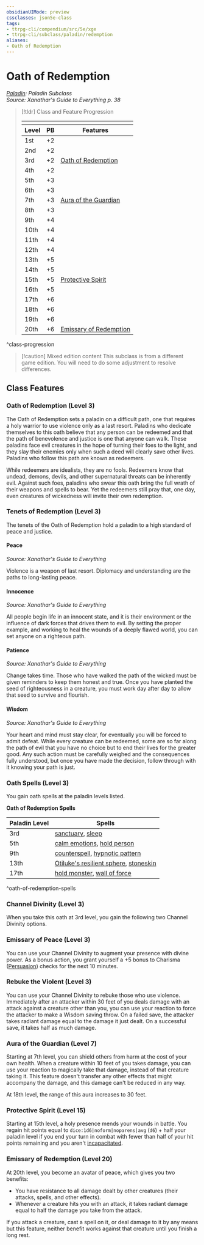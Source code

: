 ```yaml
---
obsidianUIMode: preview
cssclasses: json5e-class
tags:
- ttrpg-cli/compendium/src/5e/xge
- ttrpg-cli/subclass/paladin/redemption
aliases:
- Oath of Redemption
---
```

# Oath of Redemption
*[Paladin](./paladin-xphb.md): Paladin Subclass*  
*Source: Xanathar's Guide to Everything p. 38*  

> [!tldr] Class and Feature Progression
> 
> <table class="class-progression">
> <thead>
> <tr><th colspan='3'></th></tr>
> <tr class="class-progression"><th class"level">Level</th><th class"pb">PB</th><th class"feature">Features</th></tr>
> </thead><tbody>
> <tr class="class-progression"><td class"level">1st</td><td class"pb">+2</td><td class"feature"></td></tr>
> <tr class="class-progression"><td class"level">2nd</td><td class"pb">+2</td><td class"feature"></td></tr>
> <tr class="class-progression"><td class"level">3rd</td><td class"pb">+2</td><td class"feature"><a href='#Oath of Redemption (Level 3)' class='internal-link'>Oath of Redemption</a></td></tr>
> <tr class="class-progression"><td class"level">4th</td><td class"pb">+2</td><td class"feature"></td></tr>
> <tr class="class-progression"><td class"level">5th</td><td class"pb">+3</td><td class"feature"></td></tr>
> <tr class="class-progression"><td class"level">6th</td><td class"pb">+3</td><td class"feature"></td></tr>
> <tr class="class-progression"><td class"level">7th</td><td class"pb">+3</td><td class"feature"><a href='#Aura of the Guardian (Level 7)' class='internal-link'>Aura of the Guardian</a></td></tr>
> <tr class="class-progression"><td class"level">8th</td><td class"pb">+3</td><td class"feature"></td></tr>
> <tr class="class-progression"><td class"level">9th</td><td class"pb">+4</td><td class"feature"></td></tr>
> <tr class="class-progression"><td class"level">10th</td><td class"pb">+4</td><td class"feature"></td></tr>
> <tr class="class-progression"><td class"level">11th</td><td class"pb">+4</td><td class"feature"></td></tr>
> <tr class="class-progression"><td class"level">12th</td><td class"pb">+4</td><td class"feature"></td></tr>
> <tr class="class-progression"><td class"level">13th</td><td class"pb">+5</td><td class"feature"></td></tr>
> <tr class="class-progression"><td class"level">14th</td><td class"pb">+5</td><td class"feature"></td></tr>
> <tr class="class-progression"><td class"level">15th</td><td class"pb">+5</td><td class"feature"><a href='#Protective Spirit (Level 15)' class='internal-link'>Protective Spirit</a></td></tr>
> <tr class="class-progression"><td class"level">16th</td><td class"pb">+5</td><td class"feature"></td></tr>
> <tr class="class-progression"><td class"level">17th</td><td class"pb">+6</td><td class"feature"></td></tr>
> <tr class="class-progression"><td class"level">18th</td><td class"pb">+6</td><td class"feature"></td></tr>
> <tr class="class-progression"><td class"level">19th</td><td class"pb">+6</td><td class"feature"></td></tr>
> <tr class="class-progression"><td class"level">20th</td><td class"pb">+6</td><td class"feature"><a href='#Emissary of Redemption (Level 20)' class='internal-link'>Emissary of Redemption</a></td></tr>
> </tbody></table>

^class-progression


> [!caution] Mixed edition content
> This subclass is from a different game edition. You will need to do some adjustment to resolve differences.

## Class Features

### Oath of Redemption (Level 3)

The Oath of Redemption sets a paladin on a difficult path, one that requires a holy warrior to use violence only as a last resort. Paladins who dedicate themselves to this oath believe that any person can be redeemed and that the path of benevolence and justice is one that anyone can walk. These paladins face evil creatures in the hope of turning their foes to the light, and they slay their enemies only when such a deed will clearly save other lives. Paladins who follow this path are known as redeemers.

While redeemers are idealists, they are no fools. Redeemers know that undead, demons, devils, and other supernatural threats can be inherently evil. Against such foes, paladins who swear this oath bring the full wrath of their weapons and spells to bear. Yet the redeemers still pray that, one day, even creatures of wickedness will invite their own redemption.

### Tenets of Redemption (Level 3)

The tenets of the Oath of Redemption hold a paladin to a high standard of peace and justice.

#### Peace
_Source: Xanathar's Guide to Everything_

Violence is a weapon of last resort. Diplomacy and understanding are the paths to long-lasting peace.

#### Innocence
_Source: Xanathar's Guide to Everything_

All people begin life in an innocent state, and it is their environment or the influence of dark forces that drives them to evil. By setting the proper example, and working to heal the wounds of a deeply flawed world, you can set anyone on a righteous path.

#### Patience
_Source: Xanathar's Guide to Everything_

Change takes time. Those who have walked the path of the wicked must be given reminders to keep them honest and true. Once you have planted the seed of righteousness in a creature, you must work day after day to allow that seed to survive and flourish.

#### Wisdom
_Source: Xanathar's Guide to Everything_

Your heart and mind must stay clear, for eventually you will be forced to admit defeat. While every creature can be redeemed, some are so far along the path of evil that you have no choice but to end their lives for the greater good. Any such action must be carefully weighed and the consequences fully understood, but once you have made the decision, follow through with it knowing your path is just.

### Oath Spells (Level 3)

You gain oath spells at the paladin levels listed.

**Oath of Redemption Spells**

| Paladin Level | Spells |
|---------------|--------|
| 3rd | [sanctuary](/3-Mechanics/CLI/spells/sanctuary-xphb.md), [sleep](/3-Mechanics/CLI/spells/sleep-xphb.md) |
| 5th | [calm emotions](/3-Mechanics/CLI/spells/calm-emotions-xphb.md), [hold person](/3-Mechanics/CLI/spells/hold-person-xphb.md) |
| 9th | [counterspell](/3-Mechanics/CLI/spells/counterspell-xphb.md), [hypnotic pattern](/3-Mechanics/CLI/spells/hypnotic-pattern-xphb.md) |
| 13th | [Otiluke's resilient sphere](/3-Mechanics/CLI/spells/otilukes-resilient-sphere-xphb.md), [stoneskin](/3-Mechanics/CLI/spells/stoneskin-xphb.md) |
| 17th | [hold monster](/3-Mechanics/CLI/spells/hold-monster-xphb.md), [wall of force](/3-Mechanics/CLI/spells/wall-of-force-xphb.md) |
^oath-of-redemption-spells

### Channel Divinity (Level 3)

When you take this oath at 3rd level, you gain the following two Channel Divinity options.

### Emissary of Peace (Level 3)

You can use your Channel Divinity to augment your presence with divine power. As a bonus action, you grant yourself a +5 bonus to Charisma ([Persuasion](/3-Mechanics/CLI/skills.md#Persuasion)) checks for the next 10 minutes.

### Rebuke the Violent (Level 3)

You can use your Channel Divinity to rebuke those who use violence. Immediately after an attacker within 30 feet of you deals damage with an attack against a creature other than you, you can use your reaction to force the attacker to make a Wisdom saving throw. On a failed save, the attacker takes radiant damage equal to the damage it just dealt. On a successful save, it takes half as much damage.

### Aura of the Guardian (Level 7)

Starting at 7th level, you can shield others from harm at the cost of your own health. When a creature within 10 feet of you takes damage, you can use your reaction to magically take that damage, instead of that creature taking it. This feature doesn't transfer any other effects that might accompany the damage, and this damage can't be reduced in any way.

At 18th level, the range of this aura increases to 30 feet.

### Protective Spirit (Level 15)

Starting at 15th level, a holy presence mends your wounds in battle. You regain hit points equal to `dice:1d6|noform|noparens|avg` (`d6`) + half your paladin level if you end your turn in combat with fewer than half of your hit points remaining and you aren't [incapacitated](/3-Mechanics/CLI/conditions.md#Incapacitated).

### Emissary of Redemption (Level 20)

At 20th level, you become an avatar of peace, which gives you two benefits:

- You have resistance to all damage dealt by other creatures (their attacks, spells, and other effects).  
- Whenever a creature hits you with an attack, it takes radiant damage equal to half the damage you take from the attack.  

If you attack a creature, cast a spell on it, or deal damage to it by any means but this feature, neither benefit works against that creature until you finish a long rest.